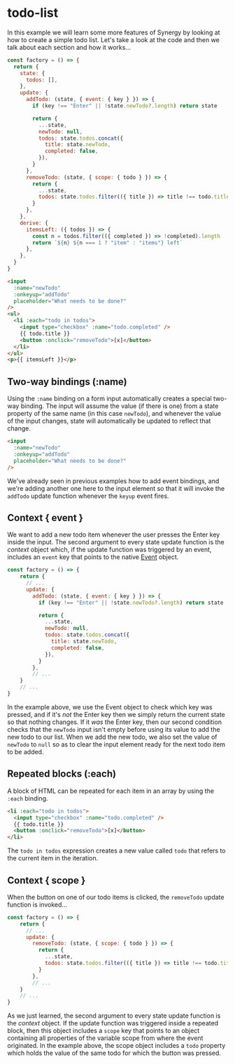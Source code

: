 <x-app>

# todo-list

<todo-list></todo-list>

In this example we will learn some more features of Synergy by looking at how to create a simple todo list. Let's take a look at the code and then we talk about each section and how it works...

```js
const factory = () => {
  return {
    state: {
      todos: [],
    },
    update: {
      addTodo: (state, { event: { key } }) => {
        if (key !== "Enter" || !state.newTodo?.length) return state

        return {
          ...state,
          newTodo: null,
          todos: state.todos.concat({
            title: state.newTodo,
            completed: false,
          }),
        }
      },
      removeTodo: (state, { scope: { todo } }) => {
        return {
          ...state,
          todos: state.todos.filter(({ title }) => title !== todo.title),
        }
      },
    },
    derive: {
      itemsLeft: ({ todos }) => {
        const n = todos.filter(({ completed }) => !completed).length
        return `${n} ${n === 1 ? "item" : "items"} left`
      },
    },
  }
}
```

```html
<input
  :name="newTodo"
  :onkeyup="addTodo"
  placeholder="What needs to be done?"
/>
<ul>
  <li :each="todo in todos">
    <input type="checkbox" :name="todo.completed" />
    {{ todo.title }}
    <button :onclick="removeTodo">[x]</button>
  </li>
</ul>
<p>{{ itemsLeft }}</p>
```

## Two-way bindings (:name)

Using the `:name` binding on a form input automatically creates a special two-way binding. The input will assume the value (if there is one) from a state property of the same name (in this case `newTodo`), and whenever the value of the input changes, state will automatically be updated to reflect that change.

```html
<input
  :name="newTodo"
  :onkeyup="addTodo"
  placeholder="What needs to be done?"
/>
```

We've already seen in previous examples how to add event bindings, and we're adding another one here to the input element so that it will invoke the `addTodo` update function whenever the `keyup` event fires.

## Context { event }

We want to add a new todo item whenever the user presses the Enter key inside the input. The second argument to every state update function is the _context_ object which, if the update function was triggered by an event, includes an `event` key that points to the native <a href="https://developer.mozilla.org/en-US/docs/Web/API/Event" target="_blank">Event</a> object.

```js
const factory = () => {
    return {
      // ...
      update: {
        addTodo: (state, { event: { key } }) => {
          if (key !== "Enter" || !state.newTodo?.length) return state

          return {
            ...state,
            newTodo: null,
            todos: state.todos.concat({
              title: state.newTodo,
              completed: false,
            }),
          }
        },
        // ...
    }
    // ...
}
```

In the example above, we use the Event object to check which key was pressed, and if it's _not_ the Enter key then we simply return the current state so that nothing changes. If it _was_ the Enter key, then our second condition checks that the `newTodo` input isn't empty before using its value to add the new todo to our list. When we add the new todo, we also set the value of `newTodo` to `null` so as to clear the input element ready for the next todo item to be added.

## Repeated blocks (:each)

A block of HTML can be repeated for each item in an array by using the `:each` binding.

```html
<li :each="todo in todos">
  <input type="checkbox" :name="todo.completed" />
  {{ todo.title }}
  <button :onclick="removeTodo">[x]</button>
</li>
```

The `todo in todos` expression creates a new value called `todo` that refers to the current item in the iteration.

## Context { scope }

When the button on one of our todo items is clicked, the `removeTodo` update function is invoked...

```js
const factory = () => {
    return {
      // ...
      update: {
        removeTodo: (state, { scope: { todo } }) => {
          return {
            ...state,
            todos: state.todos.filter(({ title }) => title !== todo.title),
          }
        },
        // ...
    }
    // ...
}
```

As we just learned, the second argument to every state update function is the _context_ object. If the update function was triggered inside a repeated block, then this object includes a `scope` key that points to an object containing all properties of the variable scope from where the event originated. In the example above, the scope object includes a `todo` property which holds the value of the same todo for which the button was pressed.
</x-app>
